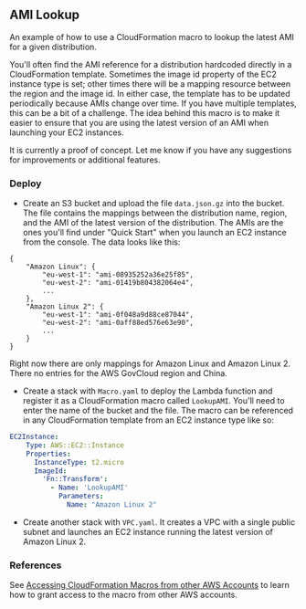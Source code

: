 ## AMI Lookup

An example of how to use a CloudFormation macro to lookup the latest AMI for a given distribution.

You'll often find the AMI reference for a distribution hardcoded directly in a CloudFormation template. Sometimes the image id property of the EC2 instance type is set; other times there will be a mapping resource between the region and the image id. In either case, the template has to be updated periodically because AMIs change over time. If you have multiple templates, this can be a bit of a challenge. The idea behind this macro is to make it easier to ensure that you are using the latest version of an AMI when launching your EC2 instances. 

It is currently a proof of concept. Let me know if you have any suggestions for improvements or additional features.

### Deploy

- Create an S3 bucket and upload the file `data.json.gz` into the bucket. The file contains the mappings between the distribution name, region, and the AMI of the latest version of the distribution. The AMIs are the ones you'll find under "Quick Start" when you launch an EC2 instance from the console. The data looks like this:
```
{
	"Amazon Linux": {
		"eu-west-1": "ami-08935252a36e25f85",
		"eu-west-2": "ami-01419b804382064e4",
		...
	},
	"Amazon Linux 2": {
		"eu-west-1": "ami-0f048a9d88ce87044",
		"eu-west-2": "ami-0aff88ed576e63e90",
		...
	}
}
```
Right now there are only mappings for Amazon Linux and Amazon Linux 2. There no entries for the AWS GovCloud region and China. 

- Create a stack with `Macro.yaml` to deploy the Lambda function and register it as a CloudFormation macro called `LookupAMI`. You'll need to enter the name of the bucket and the file. The macro can be referenced in any CloudFormation template from an EC2 instance type like so:

```yaml
EC2Instance:
    Type: AWS::EC2::Instance
    Properties:
      InstanceType: t2.micro
      ImageId:
        'Fn::Transform':
          - Name: 'LookupAMI'
            Parameters:
              Name: "Amazon Linux 2"
```

- Create another stack with `VPC.yaml`. It creates a VPC with a single public subnet and launches an EC2 instance running the latest version of Amazon Linux 2.

### References

See [Accessing CloudFormation Macros from other AWS Accounts](http://www.simonbuckle.com/2019/01/15/accessing-cloudformation-macros-from-other-aws-accounts/) to learn how to grant access to the macro from other AWS accounts.